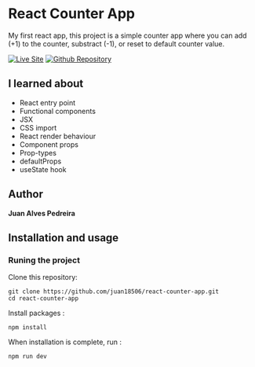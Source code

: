 # React Counter App

My first react app, this project is a simple counter app where you can add
(+1) to the counter, substract (-1), or reset to default counter value.

[![Live Site](https://img.shields.io/static/v1?label=&message=Live%20Site&color=167200&style=for-the-badge)](https://juan18506.github.io/react-counter-app/)
[![Github Repository](https://img.shields.io/static/v1?label=&message=Github%20Repository&color=000000&style=for-the-badge&logo=github&logoColor=white)](https://github.com/juan18506/react-counter-app/)

## I learned about
  - React entry point
  - Functional components
  - JSX
  - CSS import
  - React render behaviour
  - Component props
  - Prop-types
  - defaultProps
  - useState hook

## Author 

**Juan Alves Pedreira**

## Installation and usage

### Runing the project

Clone this repository: 

```
git clone https://github.com/juan18506/react-counter-app.git
cd react-counter-app
```

Install packages :

```
npm install
```

When installation is complete, run :

```
npm run dev
```